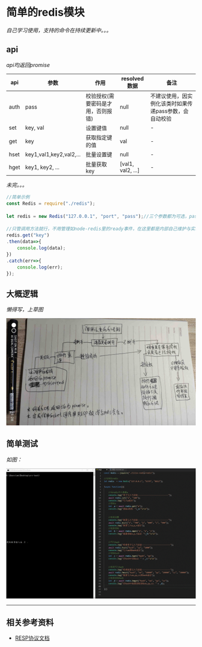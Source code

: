 # 简单的redis模块

*自己学习使用，支持的命令在持续更新中。。。*

## api

*api均返回promise*

|api|参数|作用|resolved数据|备注|
|-|-|-|-|-|
|auth|pass|校验授权(需要密码是才用，否则报错)|null|不建议使用，因实例化该类时如果传递pass参数，会自动校验|
|set|key, val|设置键值|null|-|
|get|key|获取指定键的值|val|-|
|hset|key1,val1,key2,val2,...|批量设置键|null|-|
|hget|key1, key2, ...|批量获取key|[val1, val2, ...]|-|

*未完。。。*

```javascript
//简单示例
const Redis = require("./redis");

let redis = new Redis("127.0.0.1", "port", "pass");//三个参数都为可选，pass参数不传按不检验授权处理

//只管调用方法就行，不用管理如node-redis里的ready事件，在这里都是内部自己维护与实现
redis.get("key")
.then(data=>{
    console.log(data);
})
.catch(err=>{
    console.log(err);
});
```

## 大概逻辑
*懒得写，上草图*

![图片加载失败](./img.jpg)


## 简单测试

*如图：*

![图片加载失败](./GIF.gif)

---
## 相关参考资料
  * [RESP协议文档](https://redis.io/topics/protocol)
